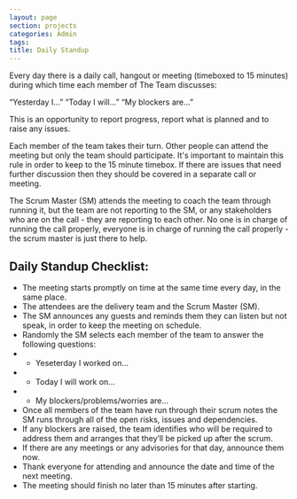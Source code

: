```yaml
---
layout: page
section: projects
categories: Admin
tags:
title: Daily Standup
---
```


Every day there is a daily call, hangout or meeting (timeboxed to 15 minutes) during which time each member of The Team discusses:

“Yesterday I...”
“Today I will...”
“My blockers are...”

This is an opportunity to report progress, report what is planned and to raise any issues.

Each member of the team takes their turn. Other people can attend the meeting but only the team should participate. It's important to maintain this rule in order to keep to the 15 minute timebox. If there are issues that need further discussion then they should be covered in a separate call or meeting.

The Scrum Master (SM) attends the meeting to coach the team through running it, but the team are not reporting to the SM, or any stakeholders who are on the call - they are reporting to each other. No one is in charge of running the call properly, everyone is in charge of running the call properly - the scrum master is just there to help.

## Daily Standup Checklist:

* The meeting starts promptly on time at the same time every day, in the same place.
* The attendees are the delivery team and the Scrum Master (SM).
* The SM announces any guests and reminds them they can listen but not speak, in order to keep the meeting on schedule.
* Randomly the SM selects each member of the team to answer the following questions:
* * Yeseterday I worked on...
* * Today I will work on...
* * My blockers/problems/worries are...
* Once all members of the team have run through their scrum notes the SM runs through all of the open risks, issues and dependencies.
* If any blockers are raised, the team identifies who will be required to address them and arranges that they’ll be picked up after the scrum.
* If there are any meetings or any advisories for that day, announce them now.
* Thank everyone for attending and announce the date and time of the next meeting.
* The meeting should finish no later than 15 minutes after starting.
